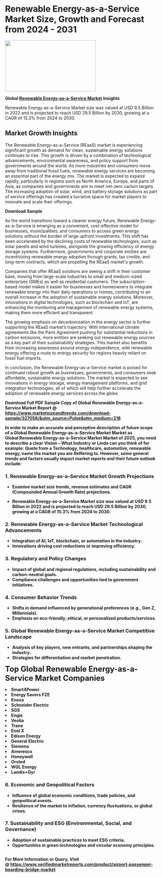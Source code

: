<H1>Renewable Energy-as-a-Service Market Size, Growth and Forecast from 2024 - 2031</H1><img class="aligncenter size-medium wp-image-584254" src="https://thirdeyenews.in/wp-content/uploads/2024/09/Global-Market-Research-300x168.jpeg" alt="" width="300" height="168" /><p><strong>Global&nbsp;<a href="https://www.marketsizeandtrends.com/download-sample/327056/&amp;utm_source=Pulse&amp;utm_medium=218">Renewable Energy-as-a-Service Market</a> Insights</strong></p><p>Renewable Energy-as-a-Service Market size was valued at USD 9.5 Billion in 2022 and is projected to reach USD 29.5 Billion by 2030, growing at a CAGR of 15.3% from 2024 to 2030.</p><p><h2>Market Growth Insights</h2> <p>The Renewable Energy-as-a-Service (REaaS) market is experiencing significant growth as demand for clean, sustainable energy solutions continues to rise. This growth is driven by a combination of technological advancements, environmental awareness, and policy support from governments around the world. As more industries and consumers move away from traditional fossil fuels, renewable energy services are becoming an essential part of the energy mix. The market is expected to expand rapidly, particularly in regions such as North America, Europe, and parts of Asia, as companies and governments aim to meet net-zero carbon targets. The increasing adoption of solar, wind, and battery storage solutions as part of service offerings has created a lucrative space for market players to innovate and scale their offerings.</p> <p><strong>Download Sample</strong></p> <p>As the world transitions toward a cleaner energy future, Renewable Energy-as-a-Service is emerging as a convenient, cost-effective model for businesses, municipalities, and consumers to access green energy solutions without the burden of large upfront investments. This shift has been accelerated by the declining costs of renewable technologies, such as solar panels and wind turbines, alongside the growing efficiency of energy storage systems. Furthermore, governments and corporate entities are incentivizing renewable energy adoption through grants, tax credits, and long-term contracts, which are propelling the REaaS market's growth.</p> <p>Companies that offer REaaS solutions are seeing a shift in their customer base, moving from large-scale industries to small and medium-sized enterprises (SMEs) as well as residential customers. The subscription-based model makes it easier for businesses and homeowners to integrate renewable energy into their daily operations or homes, contributing to an overall increase in the adoption of sustainable energy solutions. Moreover, innovations in digital technologies, such as blockchain and IoT, are enhancing the monitoring and management of renewable energy systems, making them more efficient and transparent.</p> <p>The growing emphasis on decarbonization in the energy sector is further supporting the REaaS market’s trajectory. With international climate agreements like the Paris Agreement pushing for substantial reductions in carbon emissions, more entities are seeking out renewable energy sources as a key part of their sustainability strategies. This market also benefits from increasing awareness around energy independence, with renewable energy offering a route to energy security for regions heavily reliant on fossil fuel imports.</p> <p>In conclusion, the Renewable Energy-as-a-Service market is poised for continued robust growth as businesses, governments, and consumers seek affordable, sustainable energy solutions. The market is expected to see innovations in energy storage, energy management platforms, and grid integration technologies, all of which will help further accelerate the adoption of renewable energy services across the globe.</p> <p><strong></p><p><span class=""><strong>Download Full PDF Sample Copy of Global Renewable Energy-as-a-Service Market Report</strong> @ <a href="https://www.marketsizeandtrends.com/download-sample/327056/&amp;utm_source=Pulse&amp;utm_medium=218" target="_blank">https://www.marketsizeandtrends.com/download-sample/327056/&amp;utm_source=Pulse&amp;utm_medium=218</a></span></p><p>In order to make an accurate and perceptive description of future scope of a Global&nbsp;Renewable Energy-as-a-Service Market Market as Global&nbsp;Renewable Energy-as-a-Service Market Market of 2025, you need to describe a clear Vision &ndash; What Industry or Linda can you think of for example: Quote from a Technology, healthcare, automotive, renewable energy, name the market you are Reffering to. However, some general trends and factors usually impact market reports and their future outlook include:</p><h3>1.&nbsp;<strong>Renewable Energy-as-a-Service Market Growth Projections</strong></h3><ul><li>Examine market size trends, revenue estimates and CAGR (Compounded Annual Growth Rate) projections.</li><li><p>Renewable Energy-as-a-Service Market size was valued at USD 9.5 Billion in 2022 and is projected to reach USD 29.5 Billion by 2030, growing at a CAGR of 15.3% from 2024 to 2030.</p></li></ul><h3>2.&nbsp;<strong>Renewable Energy-as-a-Service Market Technological Advancements</strong></h3><ul><li>Integration of AI, IoT, blockchain, or automation in the industry.</li><li>Innovations driving cost reductions or improving efficiency.</li></ul><h3>3.&nbsp;<strong>Regulatory and Policy Changes</strong></h3><ul><li>Impact of global and regional regulations, including sustainability and carbon-neutral goals.</li><li>Compliance challenges and opportunities tied to government initiatives.</li></ul><h3>4.&nbsp;<strong>Consumer Behavior Trends</strong></h3><ul><li>Shifts in demand influenced by generational preferences (e.g., Gen Z, Millennials).</li><li>Emphasis on eco-friendly, ethical, or personalized products/services.</li></ul><h3>5.&nbsp;<strong>Global Renewable Energy-as-a-Service Market Competitive Landscape</strong></h3><ul><li>Analysis of key players, new entrants, and partnerships shaping the industry.</li><li>Strategies for differentiation and market penetration.</li></ul><p data-pm-slice="1 1 []"><span style="color: inherit; font-family: inherit; font-size: 25px;">Top Global Renewable Energy-as-a-Service Market Companies</span></p><div class="" data-test-id=""><p><li>Smart4Power</li><li> Energy Savers FZE</li><li> Enova</li><li> Schneider Electric</li><li> SGS</li><li> Engie</li><li> Veolia</li><li> Trane</li><li> Enel X</li><li> Edison Energy</li><li> General Electric</li><li> Siemens</li><li> Ameresco</li><li> Honeywell</li><li> Orsted</li><li> WGL Energy</li><li> Landis+Gyr</li></p></div><h3>6.&nbsp;<strong>Economic and Geopolitical Factors</strong></h3><ul><li>Influence of global economic conditions, trade policies, and geopolitical events.</li><li>Resilience of the market to inflation, currency fluctuations, or global crises.</li></ul><h3>7.&nbsp;<strong>Sustainability and ESG (Environmental, Social, and Governance)</strong></h3><ul><li>Adoption of sustainable practices to meet ESG criteria.</li><li>Opportunities in green technologies and circular economy principles.</li></ul><h2><strong style="font-size: 14px;">For More Information or Query, Visit @&nbsp;</strong><a style="background-color: #ffffff; font-size: 14px;" href="https://www.marketsizeandtrends.com/report/renewable-energy-as-a-service-market/" target="_blank">https://www.verifiedmarketreports.com/product/airport-passenger-boarding-bridge-market</a></h2>
